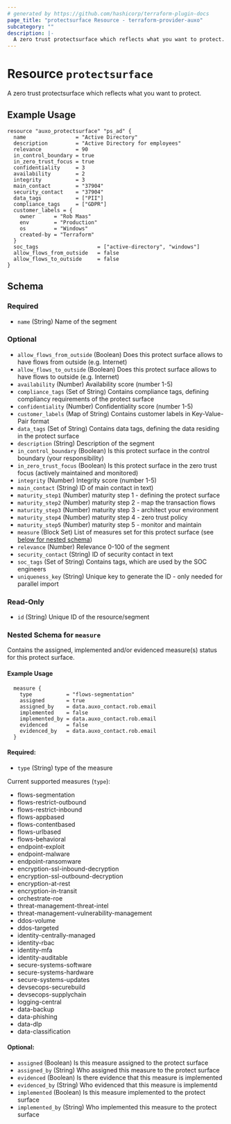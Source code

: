 ```yaml
---
# generated by https://github.com/hashicorp/terraform-plugin-docs
page_title: "protectsurface Resource - terraform-provider-auxo"
subcategory: ""
description: |-
  A zero trust protectsurface which reflects what you want to protect.
---
```


# Resource `protectsurface`

A zero trust protectsurface which reflects what you want to protect.

## Example Usage

```hcl
resource "auxo_protectsurface" "ps_ad" {
  name                = "Active Directory"
  description         = "Active Directory for employees"
  relevance           = 90
  in_control_boundary = true
  in_zero_trust_focus = true
  confidentiality     = 3
  availability        = 2
  integrity           = 3
  main_contact        = "37904"
  security_contact    = "37904"
  data_tags           = ["PII"]
  compliance_tags     = ["GDPR"]
  customer_labels = {
    owner      = "Rob Maas"
    env        = "Production"
    os         = "Windows"
    created-by = "Terraform"
  }
  soc_tags                   = ["active-directory", "windows"]
  allow_flows_from_outside   = false
  allow_flows_to_outside     = false
}
```

<!-- schema generated by tfplugindocs -->
## Schema

### Required

- `name` (String) Name of the segment

### Optional

- `allow_flows_from_outside` (Boolean) Does this protect surface allows to have flows from outside (e.g. Internet)
- `allow_flows_to_outside` (Boolean) Does this protect surface allows to have flows to outside (e.g. Internet)
- `availability` (Number) Availability score (number 1-5)
- `compliance_tags` (Set of String) Contains compliance tags, defining compliancy requirements of the protect surface
- `confidentiality` (Number) Confidentiality score (number 1-5)
- `customer_labels` (Map of String) Contains customer labels in Key-Value-Pair format
- `data_tags` (Set of String) Contains data tags, defining the data residing in the protect surface
- `description` (String) Description of the segment
- `in_control_boundary` (Boolean) Is this protect surface in the control boundary (your responsibility)
- `in_zero_trust_focus` (Boolean) Is this protect surface in the zero trust focus (actively maintained and monitored)
- `integrity` (Number) Integrity score (number 1-5)
- `main_contact` (String) ID of main contact in text)
- `maturity_step1` (Number) maturity step 1 - defining the protect surface
- `maturity_step2` (Number) maturity step 2 - map the transaction flows
- `maturity_step3` (Number) maturity step 3 - architect your environment
- `maturity_step4` (Number) maturity step 4 - zero trust policy
- `maturity_step5` (Number) maturity step 5 - monitor and maintain
- `measure` (Block Set) List of measures set for this protect surface (see [below for nested schema](#nestedblock--measure))
- `relevance` (Number) Relevance 0-100 of the segment
- `security_contact` (String) ID of security contact in text
- `soc_tags` (Set of String) Contains tags, which are used by the SOC engineers
- `uniqueness_key` (String) Unique key to generate the ID - only needed for parallel import

### Read-Only

- `id` (String) Unique ID of the resource/segment

<a id="nestedblock--measure"></a>
### Nested Schema for `measure`

Contains the assigned, implemented and/or evidenced measure(s) status for this protect surface.

#### Example Usage

```hcl
  measure {
    type           = "flows-segmentation"
    assigned       = true
    assigned_by    = data.auxo_contact.rob.email
    implemented    = false
    implemented_by = data.auxo_contact.rob.email
    evidenced      = false
    evidenced_by   = data.auxo_contact.rob.email
  }
```

#### Required:

- `type` (String) type of the measure

Current supported measures (`type`):

- flows-segmentation
- flows-restrict-outbound
- flows-restrict-inbound
- flows-appbased
- flows-contentbased
- flows-urlbased
- flows-behavioral
- endpoint-exploit
- endpoint-malware
- endpoint-ransomware
- encryption-ssl-inbound-decryption
- encryption-ssl-outbound-decryption
- encryption-at-rest
- encryption-in-transit
- orchestrate-roe
- threat-management-threat-intel
- threat-management-vulnerability-management
- ddos-volume
- ddos-targeted
- identity-centrally-managed
- identity-rbac
- identity-mfa
- identity-auditable
- secure-systems-software
- secure-systems-hardware
- secure-systems-updates
- devsecops-securebuild
- devsecops-supplychain
- logging-central
- data-backup
- data-phishing
- data-dlp
- data-classification

#### Optional:

- `assigned` (Boolean) Is this measure assigned to the protect surface
- `assigned_by` (String) Who assigned this measure to the protect surface
- `evidenced` (Boolean) Is there evidence that this measure is implemented
- `evidenced_by` (String) Who evidenced that this measure is implementd
- `implemented` (Boolean) Is this measure implemented to the protect surface
- `implemented_by` (String) Who implemented this measure to the protect surface
